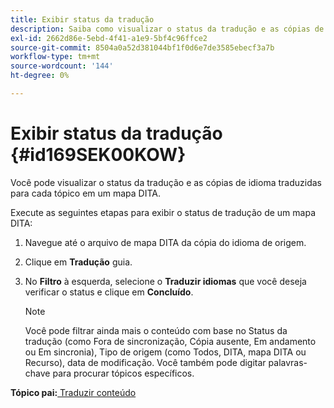 ```yaml
---
title: Exibir status da tradução
description: Saiba como visualizar o status da tradução e as cópias de idioma traduzidas para cada tópico em um mapa DITA nos Guias do AEM.
exl-id: 2662d86e-5ebd-4f41-a1e9-5bf4c96ffce2
source-git-commit: 8504a0a52d381044bf1f0d6e7de3585ebecf3a7b
workflow-type: tm+mt
source-wordcount: '144'
ht-degree: 0%

---
```


# Exibir status da tradução {#id169SEK00KOW}

Você pode visualizar o status da tradução e as cópias de idioma traduzidas para cada tópico em um mapa DITA.

Execute as seguintes etapas para exibir o status de tradução de um mapa DITA:

1. Navegue até o arquivo de mapa DITA da cópia do idioma de origem.
1. Clique em **Tradução** guia.
1. No **Filtro** à esquerda, selecione o **Traduzir idiomas** que você deseja verificar o status e clique em **Concluído**.

   >[!NOTE]
   >
   > Você pode filtrar ainda mais o conteúdo com base no Status da tradução \(como Fora de sincronização, Cópia ausente, Em andamento ou Em sincronia\), Tipo de origem \(como Todos, DITA, mapa DITA ou Recurso\), data de modificação. Você também pode digitar palavras-chave para procurar tópicos específicos.

**Tópico pai:**[ Traduzir conteúdo](translation.md)
